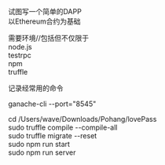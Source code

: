 试图写一个简单的DAPP  
以Ethereum合约为基础  

需要环境//包括但不仅限于  
node.js  
testrpc  
npm  
truffle  

记录经常用的命令  

ganache-cli --port="8545"  

cd /Users/wave/Downloads/Pohang/lovePass  
sudo truffle compile --compile-all  
sudo truffle migrate --reset  
sudo npm run start  
sudo npm run server  
